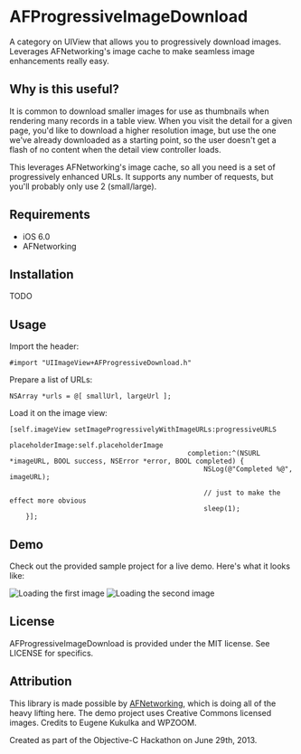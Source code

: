 # AFProgressiveImageDownload

A category on UIView that allows you to progressively download images. Leverages AFNetworking's image cache to make seamless image enhancements really easy.

## Why is this useful?

It is common to download smaller images for use as thumbnails when rendering many records in a table view.  When you visit the detail for a given page, you'd like to download a higher resolution image, but use the one we've already downloaded as a starting point, so the user doesn't get a flash of no content when the detail view controller loads.

This leverages AFNetworking's image cache, so all you need is a set of progressively enhanced URLs.  It supports any number of requests, but you'll probably only use 2 (small/large).

## Requirements

- iOS 6.0
- AFNetworking

## Installation

TODO

## Usage

Import the header:

````objc
#import "UIImageView+AFProgressiveDownload.h"
````

Prepare a list of URLs:

````objc
NSArray *urls = @[ smallUrl, largeUrl ];
````

Load it on the image view:

````objc
[self.imageView setImageProgressivelyWithImageURLs:progressiveURLS
                                      placeholderImage:self.placeholderImage
                                            completion:^(NSURL *imageURL, BOOL success, NSError *error, BOOL completed) {
                                                NSLog(@"Completed %@", imageURL);

                                                // just to make the effect more obvious
                                                sleep(1);
    }];
````

## Demo

Check out the provided sample project for a live demo.  Here's what it looks like:

![Loading the first image](https://benpublic.s3.amazonaws.com/afprogressivedownload-1.png)
![Loading the second image](https://benpublic.s3.amazonaws.com/afprogressivedownload-2.png)

## License

AFProgressiveImageDownload is provided under the MIT license.  See LICENSE for specifics.

## Attribution

This library is made possible by [AFNetworking](http://afnetworking.com), which is doing all of the heavy lifting here.  The demo project uses Creative Commons licensed images.  Credits to Eugene Kukulka and WPZOOM.

Created as part of the Objective-C Hackathon on June 29th, 2013.
